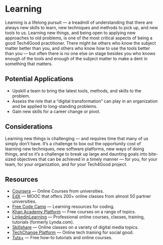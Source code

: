 # Learning

Learning is a lifelong pursuit — a treadmill of understanding that there are always new skills to learn, new techniques and methods to pick up, and new tools to us. Learning new things, and being open to applying new approaches to old problems, is one of the most critical aspects of being a good Tech4Good practitioner. There might be others who know the subject matter better than you, and others who know how to use the tools better than you — but often there is no one else on stage besides you who knows enough of the tools and enough of the subject matter to make a dent in something that matters.

## Potential Applications

- Upskill a team to bring the latest tools, methods, and skills to the problem.
- Assess the role that a “digital transformation” can play in an organization and be applied to long-standing problems.
- Gain new skills for a career change or pivot.

## Considerations

Learning new things is challenging — and requires time that many of us simply don’t have. It’s a challenge to box out the opportunity cost of learning new techniques, new software platforms, new ways of doing things, and so it’s a challenge to break up large and daunting goals into bite-sized objectives that can be achieved in a timely manner — for you, for your team, for your organization, and for your Tech4Good project.

## Resources

- [Coursera](https://www.coursera.org) — Online Courses from universities.
- [EdX](https://edx.org) — MOOC that offers 200+ online classes from almost 50 partner universities.
- [Free Code Camp](https://learn.freecodecamp.org) — Learning resources for coding.
- [Khan Academy Platform](https://www.khanacademy.org) — Free courses on a range of topics.
- [LinkedinLearning](https://www.linkedin.com/learning/) — Professional online courses, classes, training, tutorials (formerly Lynda.com).
- [Skillshare](https://www.skillshare.com/) — Online classes on a variety of digital media topics.
- [TechChange Platform](https://www.techchange.org) — Online tech training for social good.
- [Tuts+](https://tutsplus.com/) — Free how-to tutorials and online courses.
